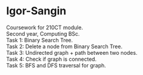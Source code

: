 # Igor-Sangin

Coursework for 210CT module.  
Second year, Computing BSc.  
Task 1: Binary Search Tree.  
Task 2: Delete a node from Binary Search Tree.  
Task 3: Undirected graph + path between two nodes.  
Task 4: Check if graph is connected.  
Task 5: BFS and DFS traversal for graph.
